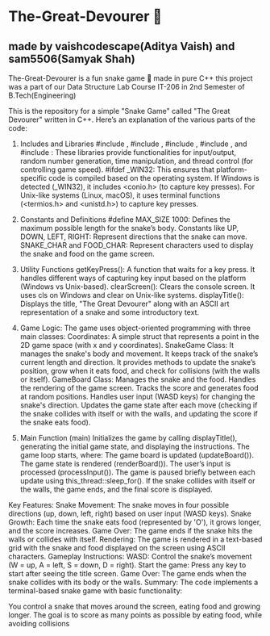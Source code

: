 # The-Great-Devourer 🐍
## made by vaishcodescape(Aditya Vaish) and sam5506(Samyak Shah)

The-Great-Devourer is a fun snake game 🐍 made in pure C++
this project was a part of our Data Structure Lab Course IT-206 in 2nd Semester of B.Tech(Engineering) 

This is the repository for a simple "Snake Game" called "The Great Devourer" written in C++. Here’s an explanation of the various parts of the code:

1. Includes and Libraries
#include <iostream>, #include <cstdlib>, #include <ctime>, #include <thread>, and #include <chrono>: These libraries provide functionalities for input/output, random number generation, time manipulation, and thread control (for controlling game speed).
#ifdef _WIN32: This ensures that platform-specific code is compiled based on the operating system. If Windows is detected (_WIN32), it includes <conio.h> (to capture key presses). For Unix-like systems (Linux, macOS), it uses terminal functions (<termios.h> and <unistd.h>) to capture key presses.
2. Constants and Definitions
#define MAX_SIZE 1000: Defines the maximum possible length for the snake’s body.
Constants like UP, DOWN, LEFT, RIGHT: Represent directions that the snake can move.
SNAKE_CHAR and FOOD_CHAR: Represent characters used to display the snake and food on the game screen.
3. Utility Functions
getKeyPress(): A function that waits for a key press. It handles different ways of capturing key input based on the platform (Windows vs Unix-based).
clearScreen(): Clears the console screen. It uses cls on Windows and clear on Unix-like systems.
displayTitle(): Displays the title, "The Great Devourer" along with an ASCII art representation of a snake and some introductory text.
4. Game Logic:
The game uses object-oriented programming with three main classes:
  Coordinates: A simple struct that represents a point in the 2D game space (with x and y coordinates).
  SnakeGame Class: It manages the snake's body and movement.
                    It keeps track of the snake’s current length and direction.
                    It provides methods to update the snake’s position, grow when it eats food, and check for collisions (with the walls or itself).
  GameBoard Class: Manages the snake and the food.
                    Handles the rendering of the game screen.
                    Tracks the score and generates food at random positions.
                    Handles user input (WASD keys) for changing the snake's direction.
                    Updates the game state after each move (checking if the snake collides with itself or with the walls, and updating the score if the snake eats food).

6. Main Function (main)
Initializes the game by calling displayTitle(), generating the initial game state, and displaying the instructions.
The game loop starts, where:
The game board is updated (updateBoard()).
The game state is rendered (renderBoard()).
The user’s input is processed (processInput()).
The game is paused briefly between each update using this_thread::sleep_for().
If the snake collides with itself or the walls, the game ends, and the final score is displayed.

Key Features:
Snake Movement: The snake moves in four possible directions (up, down, left, right) based on user input (WASD keys).
Snake Growth: Each time the snake eats food (represented by 'O'), it grows longer, and the score increases.
Game Over: The game ends if the snake hits the walls or collides with itself.
Rendering: The game is rendered in a text-based grid with the snake and food displayed on the screen using ASCII characters.
Gameplay Instructions:
WASD: Control the snake’s movement (W = up, A = left, S = down, D = right).
Start the game: Press any key to start after seeing the title screen.
Game Over: The game ends when the snake collides with its body or the walls.
Summary:
The code implements a terminal-based snake game with basic functionality:

You control a snake that moves around the screen, eating food and growing longer.
The goal is to score as many points as possible by eating food, while avoiding collisions
